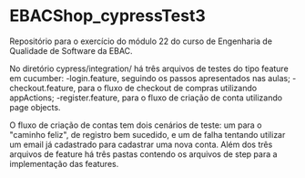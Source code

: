 # EBACShop_cypressTest3
Repositório para o exercício do módulo 22 do curso de Engenharia de Qualidade de Software da EBAC.

No diretório cypress/integration/ há três arquivos de testes do tipo feature em cucumber: 
  -login.feature, seguindo os passos apresentados nas aulas;
  -checkout.feature, para o fluxo de checkout de compras utilizando appActions; 
  -register.feature, para o fluxo de criação de conta utilizando page objects.
  
O fluxo de criação de contas tem dois cenários de teste: um para o "caminho feliz", de registro bem sucedido, e um de falha tentando utilizar um email já cadastrado 
para cadastrar uma nova conta.
Além dos três arquivos de feature há três pastas contendo os arquivos de step para a implementação das features.
